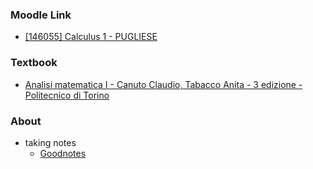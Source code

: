 ### Moodle Link

- [[146055] Calculus 1 - PUGLIESE](https://didatticaonline.unitn.it/dol/course/view.php?id=39114)

### Textbook

- [Analisi matematica I - Canuto Claudio, Tabacco Anita - 3 edizione - Politecnico di Torino](https://archive.org/details/analisi-matematica-1-canuto-tabacco)

### About

- taking notes
  - [Goodnotes](https://www.goodnotes.com)
